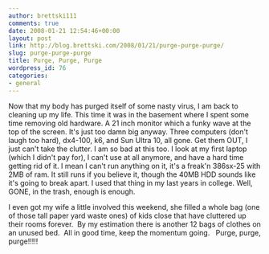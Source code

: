 ```yaml
---
author: brettski111
comments: true
date: 2008-01-21 12:54:46+00:00
layout: post
link: http://blog.brettski.com/2008/01/21/purge-purge-purge/
slug: purge-purge-purge
title: Purge, Purge, Purge
wordpress_id: 76
categories:
- general
---
```


Now that my body has purged itself of some nasty virus, I am back to cleaning up my life.  This time it was in the basement where I spent some time removing old hardware.  A 21 inch monitor which a funky wave at the top of the screen.  It's just too damn big anyway.  Three computers (don't laugh too hard), dx4-100, k6, and Sun Ultra 10, all gone.  Get them OUT, I just can't take the clutter.  I am so bad at this too.  I look at my first laptop (which I didn't pay for), I can't use at all anymore, and have a hard time getting rid of it.  I mean I can't run anything on it, it's a freak'n 386sx-25 with 2MB of ram.  It still runs if you believe it, though the 40MB HDD sounds like it's going to break apart.   I used that thing in my last years in college.  Well, GONE, in the trash, enough is enough.

I even got my wife a little involved this weekend, she filled a whole bag (one of those tall paper yard waste ones) of kids close that have cluttered up their rooms forever.  By my estimation there is another 12 bags of clothes on an unused bed.  All in good time, keep the momentum going.   Purge, purge, purge!!!!!
